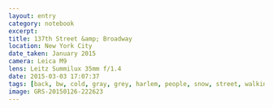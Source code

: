 ```yaml
--- 
layout: entry
category: notebook
excerpt:
title: 137th Street &amp; Broadway
location: New York City
date_taken: January 2015
camera: Leica M9
lens: Leitz Summilux 35mm f/1.4
date: 2015-03-03 17:07:37
tags: [back, bw, cold, gray, grey, harlem, people, snow, street, walking, winter]
image: GRS-20150126-222623
---
```

